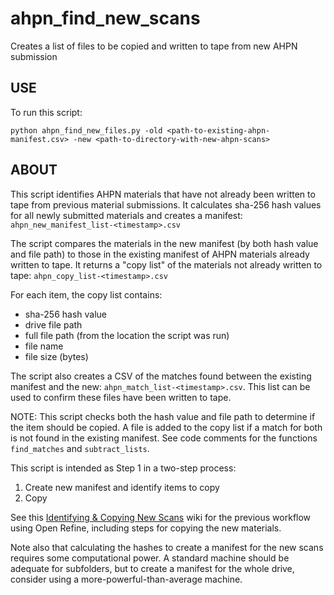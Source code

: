 # ahpn_find_new_scans

Creates a list of files to be copied and written to tape from new AHPN submission

## USE
To run this script:

`python ahpn_find_new_files.py -old <path-to-existing-ahpn-manifest.csv> -new <path-to-directory-with-new-ahpn-scans>`

## ABOUT
This script identifies AHPN materials that have not already been written to tape from previous material submissions. It calculates sha-256 hash values for all newly submitted materials and creates a manifest: `ahpn_new_manifest_list-<timestamp>.csv`

The script compares the materials in the new manifest (by both hash value and file path) to those in the existing manifest of AHPN materials already written to tape. It returns a "copy list" of the materials not already written to tape: `ahpn_copy_list-<timestamp>.csv`

For each item, the copy list contains: 
- sha-256 hash value
- drive file path
- full file path (from the location the script was run)
- file name
- file size (bytes)

The script also creates a CSV of the matches found between the existing manifest and the new: `ahpn_match_list-<timestamp>.csv`. This list can be used to confirm these files have been written to tape.

NOTE: This script checks both the hash value and file path to determine if the item should be copied. A file is added to the copy list if a match for both is not found in the existing manifest. See code comments for the functions `find_matches` and `subtract_lists`.

This script is intended as Step 1 in a two-step process:
1. Create new manifest and identify items to copy
2. Copy

See this [Identifying & Copying New Scans](https://wikis.utexas.edu/pages/viewpage.action?pageId=205204519) wiki for the previous workflow using Open Refine, including steps for copying the new materials.

Note also that calculating the hashes to create a manifest for the new scans requires some computational power. A standard machine should be adequate for subfolders, but to create a manifest for the whole drive, consider using a more-powerful-than-average machine.

